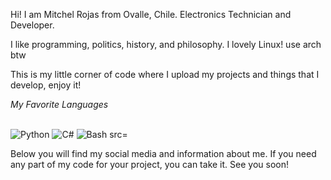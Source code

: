 

Hi! I am Mitchel Rojas from Ovalle, Chile. Electronics Technician and Developer.

I like programming, politics, history, and philosophy. I lovely Linux! use arch btw

This is my little corner of code where I upload my projects and things that I develop, enjoy it!

_My Favorite Languages_

<br>
<img alt="Python" src="https://img.shields.io/badge/Python%20-%233771A1.svg?style=for-the-badge&logo=python&logoColor=white" />
<img alt="C#" src="https://img.shields.io/badge/C%23-239120?style=for-the-badge&logo=c-sharp&logoColor=white"/>
<img alt="Bash src="https://img.shields.io/badge/GNU%20Bash-4EAA25?style=for-the-badge&logo=GNU%20Bash&logoColor=white"/>
<br>


Below you will find my social media and information about me. If you need any part of my code for your project, you can take it. See you soon!
